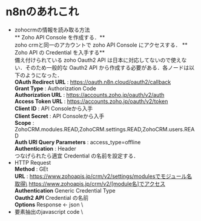 # n8nのあれこれ
* zohocrmの情報を読み取る方法\
** Zoho API Console を作成する．** \
zoho crmと同一のアカウントで zoho API Console にアクセスする．
** Zoho API の Credential を入手する** \
  備え付けられている zoho Oauth2 API は日本に対応してないので使えない．そのため一般的な Oauth2 API から作成する必要がある．各ノードは以下のようになった．\
  **OAuth Redirect URL** : https://oauth.n8n.cloud/oauth2/callback \
  **Grant Type** : Authorization Code \
  **Authorization URL** : https://accounts.zoho.jp/oauth/v2/auth \
  **Access Token URL** : https://accounts.zoho.jp/oauth/v2/token \
  **Client ID** : API Consoleから入手 \
  **Client Secret** : API Consoleから入手  \
  **Scope** : ZohoCRM.modules.READ,ZohoCRM.settings.READ,ZohoCRM.users.READ  \
  **Auth URI Query Parameters** : access_type=offline \
  **Authentication** : Header \
  つなげられたら適宜 Credential の名前を設定する．
* HTTP Request\
**Method** : GEt \
**URL** :  https://www.zohoapis.jp/crm/v2/settings/modulesでモジュール名取得\
           https://www.zohoapis.jp/crm/v2/[module名]でアクセス
**Authentication** Generic Credential Type \
**Oauth2 API** Credential の名前 \
**Options** Response <- json \
* 要素抽出のjavascript code \
  
